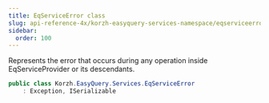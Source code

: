 ```yaml
---
title: EqServiceError class
slug: api-reference-4x/korzh-easyquery-services-namespace/eqserviceerror-class
sidebar:
  order: 100
---
```


Represents the error that occurs during any operation inside EqServiceProvider or its descendants.
```csharp
public class Korzh.EasyQuery.Services.EqServiceError
    : Exception, ISerializable

```

